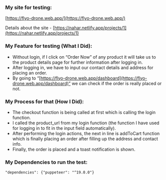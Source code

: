 ### **My site for testing:**

[https://flyo-drone.web.app/](https://flyo-drone.web.app/)

Details about the site - [https://nahar.netlify.app/projects/1](https://nahar.netlify.app/projects/1)

### **My Feature for testing (What I Did):**

- Without login, if I click on “Order Now” of any product it will take us to the product details page for further information after logging in.
- After logging in, we have to input our contact details and address for placing an order.
- By going to “[https://flyo-drone.web.app/dashboard](https://flyo-drone.web.app/dashboard)” we can check if the order is really placed or not.

### **My Process for that (How I Did):**

- The checkout function is being called at first which is calling the login function.
- I called the product_url from my login function (the function I have used for logging in to fit in the input field automatically).
- After performing the login actions, the next in line is addToCart function which is finally placing an order after filling up the address and contact info.
- Finally, the order is placed and a toast notification is shown.

### **My Dependencies to run the test:**

`"dependencies": {"puppeteer": "^19.0.0"}`
